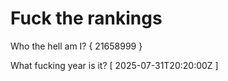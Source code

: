# Fuck the rankings

Who the hell am I?
{ 21658999 }

What fucking year is it?
[ 2025-07-31T20:20:00Z ]
